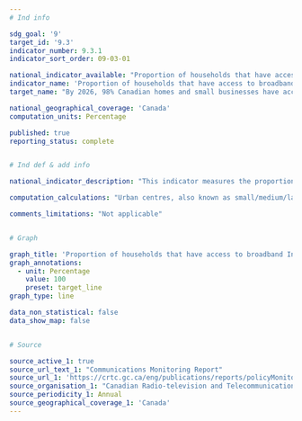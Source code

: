 ```yaml
---
# Ind info

sdg_goal: '9'
target_id: '9.3'
indicator_number: 9.3.1
indicator_sort_order: 09-03-01

national_indicator_available: "Proportion of households that have access to broadband Internet service at speeds of 50/10 Mbps"
indicator_name: 'Proportion of households that have access to broadband Internet service at speeds of 50/10 Mbps'
target_name: "By 2026, 98% Canadian homes and small businesses have access to speeds of 50 Mbps download / 10 Mbps upload, with the goal of connecting all Canadians to these speeds by 2030"

national_geographical_coverage: 'Canada' 
computation_units: Percentage

published: true
reporting_status: complete


# Ind def & add info

national_indicator_description: "This indicator measures the proportion of households that have access to broadband internet service at speeds of 50 Mbps for downloads / 10 Mbps for uploads and unlimited data." 

computation_calculations: "Urban centres, also known as small/medium/large population centres, are defined as follows: small centres have populations between 1,000 and 29,999, medium centres have populations between 30,000 and 99,999, and large centres have populations greater than 100,000. Rural areas have populations of less than 1,000, or fewer than 400 people per square kilometre."

comments_limitations: "Not applicable"


# Graph 

graph_title: 'Proportion of households that have access to broadband Internet service at speeds of 50/10 Mbps'
graph_annotations:
  - unit: Percentage
    value: 100
    preset: target_line
graph_type: line

data_non_statistical: false
data_show_map: false


# Source

source_active_1: true
source_url_text_1: "Communications Monitoring Report"
source_url_1: 'https://crtc.gc.ca/eng/publications/reports/policyMonitoring/2020/cmr4.htm'
source_organisation_1: "Canadian Radio-television and Telecommunications Commission"
source_periodicity_1: Annual
source_geographical_coverage_1: 'Canada'
---
```

